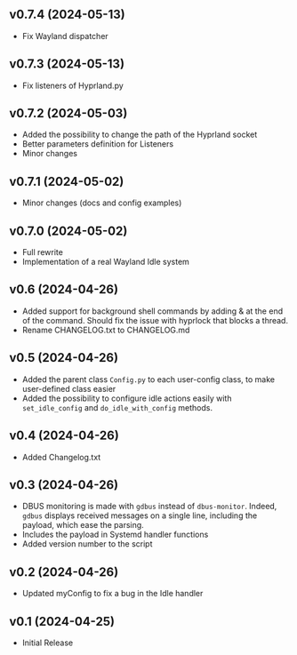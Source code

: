 
## v0.7.4  (2024-05-13) 

- Fix Wayland dispatcher 

## v0.7.3  (2024-05-13) 

- Fix listeners of Hyprland.py

## v0.7.2  (2024-05-03) 

- Added the possibility to change the path of the Hyprland socket
- Better parameters definition for Listeners
- Minor changes

## v0.7.1  (2024-05-02) 

- Minor changes (docs and config examples)

## v0.7.0 (2024-05-02) 

- Full rewrite
- Implementation of a real Wayland Idle system

## v0.6 (2024-04-26) 

- Added support for background shell commands by adding & at the end of the command. Should fix the issue with hyprlock that blocks a thread.
- Rename CHANGELOG.txt to CHANGELOG.md

## v0.5 (2024-04-26) 

- Added the parent class `Config.py` to each user-config class, to make user-defined class easier 
- Added the possibility to configure idle actions easily with `set_idle_config` and `do_idle_with_config` methods.  

## v0.4 (2024-04-26) 

- Added Changelog.txt

## v0.3 (2024-04-26) 

- DBUS monitoring is made with `gdbus` instead of `dbus-monitor`. Indeed, `gdbus` displays received messages on a single line, including the payload, which ease the parsing.
- Includes the payload in Systemd handler functions
- Added version number to the script

## v0.2 (2024-04-26) 

- Updated myConfig to fix a bug in the Idle handler 

## v0.1 (2024-04-25) 

- Initial Release
